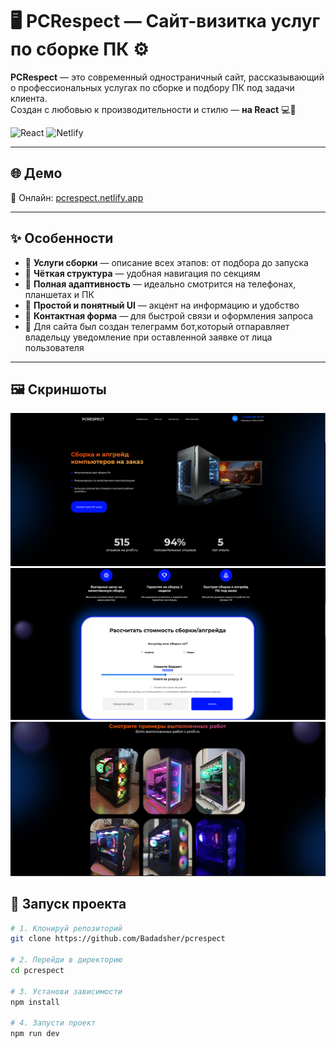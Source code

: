 # 🖥️ PCRespect — Сайт-визитка услуг по сборке ПК ⚙️

**PCRespect** — это современный одностраничный сайт, рассказывающий о профессиональных услугах по сборке и подбору ПК под задачи клиента.  
Создан с любовью к производительности и стилю — **на React** 💻🚀

![React](https://img.shields.io/badge/React-blue?logo=react)
![Netlify](https://img.shields.io/badge/Deployed%20On-Netlify-00C7B7?logo=netlify)

---

## 🌐 Демо

🔗 Онлайн: [pcrespect.netlify.app](https://pcrespect.netlify.app/)

---

## ✨ Особенности

- 🧰 **Услуги сборки** — описание всех этапов: от подбора до запуска  
- 🎯 **Чёткая структура** — удобная навигация по секциям  
- 📱 **Полная адаптивность** — идеально смотрится на телефонах, планшетах и ПК  
- 🧠 **Простой и понятный UI** — акцент на информацию и удобство  
- 💌 **Контактная форма** — для быстрой связи и оформления запроса
- 🤖 Для сайта был создан телеграмм бот,который отпаравляет владельцу уведомление при оставленной заявке от лица пользователя
---

## 🖼️ Скриншоты

![Скриншот 1](Screenshots/Screen1.png)
![Скриншот 2](Screenshots/screen2.png)
![Скриншот 2](Screenshots/screen3.png)
## 🚀 Запуск проекта

```bash
# 1. Клонируй репозиторий
git clone https://github.com/Badadsher/pcrespect

# 2. Перейди в директорию
cd pcrespect

# 3. Установи зависимости
npm install

# 4. Запусти проект
npm run dev
```
